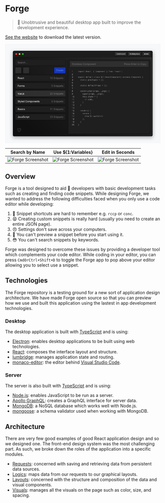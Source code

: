 # Forge

> 🏹 Unobtrusive and beautiful desktop app built to improve the development experience.

[See the website](https://useforge.co/) to download the latest version.

![Forge](https://raw.githubusercontent.com/jackrobertscott/forge/master/assets/Preview.png)

| Search by Name | Use ${1:Variables} | Edit in Seconds |
|:---:|:---:|:---:|
| ![Forge Screenshot](https://uploads-ssl.webflow.com/5be925d4130794d6c2052d79/5c133ce8d3261ab085c37be4_Main%20Bundle%20Snippets%20Menu.png) | ![Forge Screenshot](https://uploads-ssl.webflow.com/5be925d4130794d6c2052d79/5c133ce7ae722d326f9d7e37_Main%20Bundle%20Snippets%20Inserting.png) | ![Forge Screenshot](https://uploads-ssl.webflow.com/5be925d4130794d6c2052d79/5c133ce8ae722dd2099d7e38_Edit%20Snippet.png) |

## Overview

Forge is a tool designed to aid 🏥 developers with basic development tasks such as creating and finding code snippets. While designing Forge, we wanted to address the following difficulties faced when you only use a code editor while developing:

1. 🤔 Snippet shortcuts are hard to remember e.g. `rccp` or `conc`.
2. 😧 Creating custom snippets is really hard (usually you need to create an entire JSON page).
3. 😠 Settings don't save across your computers.
4. 🤭 You can't preview a snippet before you start using it.
5. 😳 You can't search snippets by keywords.

Forge was designed to overcome these issues by providing a developer tool which complements your code editor. While coding in your editor, you can press `CmdOrCtrl+Shift+D` to toggle the Forge app to pop above your editor allowing you to select use a snippet.

## Technologies

The Forge repository is a testing ground for a new sort of application design architecture. We have made Forge open source so that you can preview how we use and built this application using the lastest in app development technologies.

### Desktop

The desktop application is built with [TypeScript](https://www.typescriptlang.org/) and is using:

- [Electron](https://electronjs.org/): enables desktop applications to be built using web technologies.
- [React](https://reactjs.org/): composes the interface layout and structure.
- [lumbridge](https://github.com/jackrobertscott/lumbridge): manages application state and routing.
- [monaco-editor](https://microsoft.github.io/monaco-editor/): the editor behind [Visual Studio Code](https://code.visualstudio.com/).

### Server

The server is also built with [TypeScript](https://www.typescriptlang.org/) and is using:

- [Node.js](https://nodejs.org/en/about/): enables JavaScript to be run as a server.
- [Apollo GraphQL](https://www.apollographql.com/): creates a GraphQL interface for server data.
- [MongoDB](https://www.mongodb.com/): a NoSQL database which works well with Node.js.
- [mongoose](https://mongoosejs.com/): a schema validator used when working with MongoDB.

## Architecture

There are very few good examples of good React application design and so we designed one. The front-end design system was the most challenging part. As such, we broke down the roles of the application into a specific modules.

- [Requests](https://github.com/jackrobertscott/forge/blob/master/docs/requests.md): concerned with saving and retrieving data from persistent data sources.
- [Logics](https://github.com/jackrobertscott/forge/blob/master/docs/logics.md): maps data from our requests to our graphical layouts.
- [Layouts](https://github.com/jackrobertscott/forge/blob/master/docs/layouts.md): concerned with the structure and composition of the data and visual components.
- [Visuals](https://github.com/jackrobertscott/forge/blob/master/docs/visuals.md): manages all the visuals on the page such as color, size, and spacing.
